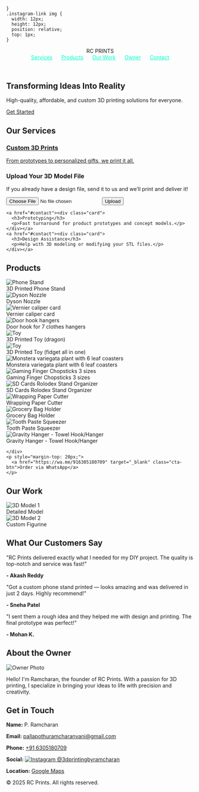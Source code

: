
    }
    .instagram-link img {
      width: 12px;
      height: 12px;
      position: relative;
      top: 1px;
    }
  </style>
</head>
<body>
  <header>
    <div class="logo-text">RC PRINTS</div>
    <nav>
      <a href="#services" style="color:#00ffcc; margin-right:20px;">Services</a>
      <a href="#products" style="color:#00ffcc; margin-right:20px;">Products</a>
      <a href="#portfolio" style="color:#00ffcc; margin-right:20px;">Our Work</a>
      <a href="#owner-profile" style="color:#00ffcc; margin-right:20px;">Owner</a>
      <a href="#contact" style="color:#00ffcc;">Contact</a>
    </nav>
  </header>

  <section class="hero">
    <h1>Transforming Ideas Into Reality</h1>
    <p>High-quality, affordable, and custom 3D printing solutions for everyone.</p>
    <a href="#contact" class="cta-btn">Get Started</a>
  </section>

  <section id="services">
    <h2 class="section-title">Our Services</h2>
    <a href="#contact"><div class="card">
      <h3>Custom 3D Prints</h3>
      <p>From prototypes to personalized gifts, we print it all.</p>
    </div></a>
        </p>
    <div class="upload-box">
      <h3>Upload Your 3D Model File</h3>
      <p>If you already have a design file, send it to us and we’ll print and deliver it!</p>
      <input type="file" accept=".stl,.obj,.zip" />
      <button onclick="alert('Thanks! We will contact you shortly.')">Upload</button>
    </div>
  </section>

    <a href="#contact"><div class="card">
      <h3>Prototyping</h3>
      <p>Fast turnaround for product prototypes and concept models.</p>
    </div></a>
    <a href="#contact"><div class="card">
      <h3>Design Assistance</h3>
      <p>Help with 3D modeling or modifying your STL files.</p>
    </div></a>
  </section>

  <section id="products">
    <h2 class="section-title">Products</h2>
    <div class="gallery-container">
      <div class="gallery-item">
        <img src="https://makerworld.bblmw.com/makerworld/model/US7bf6b58c69a44d/design/2024-05-20_6e26aecbda736.png?x-oss-process=image/resize,w_1920/format,webp" alt="Phone Stand">
        <div class="desc">3D Printed Phone Stand</div>
      </div>
       <div class="gallery-item">
        <img src="https://makerworld.bblmw.com/makerworld/model/USbd81711985e67a/design/2025-05-13_4472892efcb188.jpg?x-oss-process=image/resize,w_1000/format,webp" alt="Dyson Nozzle">
        <div class="desc">Dyson Nozzle</div>
      </div>
      <div class="gallery-item">
        <img src="https://makerworld.bblmw.com/makerworld/model/US73f12bce8968b/design/2025-05-12_47257a11b407.jpg?x-oss-process=image/resize,w_1000/format,webp" alt="Vernier caliper card">
        <div class="desc">Vernier caliper card</div>
      </div>
      <div class="gallery-item">
        <img src="https://makerworld.bblmw.com/makerworld/model/US41dd192440360c/design/2025-01-24_b76b5c8b960fa8.jpeg?x-oss-process=image/resize,w_1000/format,webp" alt="Door hook hangers">
        <div class="desc">Door hook for 7 clothes hangers</div>
      </div>
      <div class="gallery-item">
        <img src="https://media.printables.com/media/prints/835659/images/6438652_f56c516e-dbfe-454a-8395-1ee4a9f3e5f7_bf5f02d0-1c8b-450c-b40c-832f44c803b6/thumbs/inside/1280x960/jpg/dsc_0101.webp" alt="Toy">
        <div class="desc">3D Printed Toy (dragon)</div>
      </div>
       <div class="gallery-item">
        <img src="https://makerworld.bblmw.com/makerworld/model/US580d069dfef5c2/design/2025-05-13_3649fac1b83b98.jpg?x-oss-process=image/resize,w_1000/format,webp" alt="Toy">
        <div class="desc">3D Printed Toy (fidget all in one)</div>
      </div>
       <div class="gallery-item">
        <img src="https://makerworld.bblmw.com/makerworld/model/US1e68072494d919/design/2024-11-21_70e848521de5e.jpg?x-oss-process=image/resize,w_1000/format,webp" alt="Monstera variegata plant with 6 leaf coasters">
        <div class="desc">Monstera variegata plant with 6 leaf coasters</div>
      </div>
       <div class="gallery-item">
        <img src="https://makerworld.bblmw.com/makerworld/model/US40c825243002ad/design/2023-10-26_d7337254675f3.webp?x-oss-process=image/resize,w_1000/format,webp" alt="Gaming Finger Chopsticks 3 sizes">
        <div class="desc">Gaming Finger Chopsticks 3 sizes</div>
      </div>
       <div class="gallery-item">
        <img src="https://makerworld.bblmw.com/makerworld/model/USf2728b3c03d7b4/design/2024-10-12_baba78b97c4eb.jpg?x-oss-process=image/resize,w_1000/format,webp" alt="SD Cards Rolodex Stand Organizer">
        <div class="desc">SD Cards Rolodex Stand Organizer</div>
      </div>
       <div class="gallery-item">
        <img src="https://makerworld.bblmw.com/makerworld/model/DSM00000001013292/design/2025-01-19_jy2ulyre0d3x.jpg?x-oss-process=image/resize,w_1000/format,webp" alt="Wrapping Paper Cutter">
        <div class="desc">Wrapping Paper Cutter</div>
      </div>
       <div class="gallery-item">
        <img src="https://makerworld.bblmw.com/makerworld/model/USe24c06b437db1/design/2025-02-07_8a4e06b51378b.jpg?x-oss-process=image/resize,w_1000/format,webp" alt="Grocery Bag Holder">
        <div class="desc">Grocery Bag Holder</div>
      </div>
       <div class="gallery-item">
        <img src="https://makerworld.bblmw.com/makerworld/model/DSM00000000570317/design/2024-08-03_64b8b74488d31.png?x-oss-process=image/resize,w_1000/format,webp" alt="Tooth Paste Squeezer">
        <div class="desc">Tooth Paste Squeezer</div>
      </div>
      <div class="gallery-item">
        <img src="https://makerworld.bblmw.com/makerworld/model/US33f38d3e84ba94/design/2024-10-21_adf67a250fc86.png?x-oss-process=image/resize,w_1920/format,webp" alt="Gravity Hanger - Towel Hook/Hanger">
        <div class="desc">Gravity Hanger - Towel Hook/Hanger</div>
      </div>
    
       
    </div>
    <p style="margin-top: 20px;">
      <a href="https://wa.me/916305180709" target="_blank" class="cta-btn">Order via WhatsApp</a>
    </p>
  </section>

  <section id="portfolio">
    <h2 class="section-title">Our Work</h2>
    <div class="gallery-container">
      <div class="gallery-item">
        <img src="https://i.imgur.com/oXpxQtJ.jpeg" alt="3D Model 1">
        <div class="desc">Detailed Model</div>
      </div>
      <div class="gallery-item">
        <img src="https://i.imgur.com/VaHWnRN.jpeg" alt="3D Model 2">
        <div class="desc">Custom Figurine</div>
      </div>
    </div>
  </section>
  </section>
  <section id="testimonials">
    <h2 class="section-title">What Our Customers Say</h2>
    <div class="card">
      <p>"RC Prints delivered exactly what I needed for my DIY project. The quality is top-notch and service was fast!"</p>
      <p><strong>- Akash Reddy</strong></p>
    </div>
    <div class="card">
      <p>"Got a custom phone stand printed — looks amazing and was delivered in just 2 days. Highly recommend!"</p>
      <p><strong>- Sneha Patel</strong></p>
    </div>
    <div class="card">
      <p>"I sent them a rough idea and they helped me with design and printing. The final prototype was perfect!"</p>
      <p><strong>- Mohan K.</strong></p>
    </div>
  </section>
  <section id="owner-profile">
    <h2 class="section-title">About the Owner</h2>
    <div class="profile-container">
      <img src="https://i.imgur.com/4HJbzEq.jpg" alt="Owner Photo" class="owner-photo">
      <p>Hello! I'm Ramcharan, the founder of RC Prints. With a passion for 3D printing, I specialize in bringing your ideas to life with precision and creativity.</p>
    </div>
  </section>

  <section id="contact">
    <h2 class="section-title">Get in Touch</h2>
    <div class="card">
      <p><strong>Name:</strong> P. Ramcharan</p>
      <p><strong>Email:</strong> <a href="mailto:pallapothuramcharanvani@gmail.com">pallapothuramcharanvani@gmail.com</a></p>
      <p><strong>Phone:</strong> <a href="tel:+916305180709">+91 6305180709</a></p>
      <p><strong>Social:</strong> <a class="instagram-link" href="https://instagram.com/3dprintingbyramcharan" target="_blank"><img src="https://upload.wikimedia.org/wikipedia/commons/a/a5/Instagram_icon.png" alt="Instagram" /> @3dprintingbyramcharan</a></p>
      <p><strong>Location:</strong> <a href="https://maps.app.goo.gl/ATLJTb8TBEXTfaT58" target="_blank">Google Maps</a></p>
    </div>
  </section>

  <footer>
    &copy; 2025 RC Prints. All rights reserved.
  </footer>
</body>
</html>
